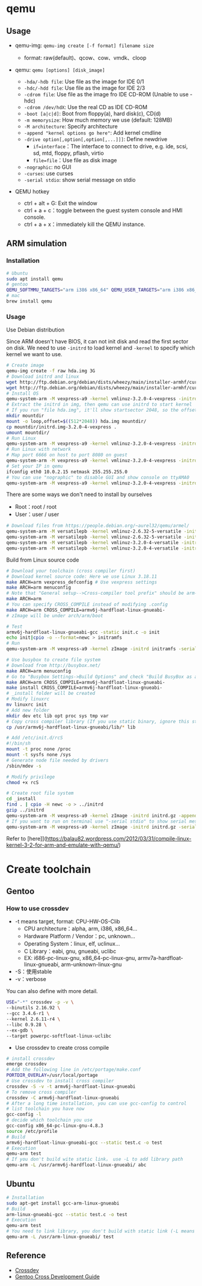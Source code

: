 # qemu

## Usage

* qemu-img: `qemu-img create [-f format] filename size`
  - format: raw(default)、qcow、cow、vmdk、cloop

* qemu: `qemu [options] [disk_image]`
  - `-hda/-hdb file`: Use file as the image for IDE 0/1
  - `-hdc/-hdd file`: Use file as the image for IDE 2/3
  - `-cdrom file`: Use file as the image fro IDE CD-ROM (Unable to use -hdc)
  - `-cdrom /dev/hdX`: Use the real CD as IDE CD-ROM
  - `-boot [a|c|d]`: Boot from floppy(a), hard disk(c), CD(d)
  - `-m memorysize`: How much memory we use (default: 128MB)
  - `-M architecture`: Specify architecture
  - `-append "kernel options go here"`: Add kernel cmdline
  - `-drive option[,option[,option[,...]]]`: Define newdrive
    - `if=interface`：The interface to connect to drive, e.g. ide, scsi, sd, mtd, floppy, pflash, virtio
    - `file=file`：Use file as disk image
  - `-nographic`: no GUI
  - `-curses`: use curses
  - `-serial stdio`: show serial message on stdio

* QEMU hotkey
  - ctrl + alt + G: Exit the window
  - ctrl + a + c：toggle between the guest system console and HMI console.
  - ctrl + a + x：immediately kill the QEMU instance.

## ARM simulation

### Installation
```bash
# Ubuntu
sudo apt install qemu
# gentoo
QEMU_SOFTMMU_TARGETS="arm i386 x86_64" QEMU_USER_TARGETS="arm i386 x86_64" emerge qemu
# mac
brew install qemu
```

### Usage

Use Debian distribution

Since ARM doesn't have BIOS, it can not init disk and read the first sector on disk.
We need to use `-initrd` to load kernel and `-kernel` to specify which kernel we want to use.

```bash
# Create image
qemu-img create -f raw hda.img 3G
# Download initrd and linux
wget http://ftp.debian.org/debian/dists/wheezy/main/installer-armhf/current/images/vexpress/netboot/initrd.gz
wget http://ftp.debian.org/debian/dists/wheezy/main/installer-armhf/current/images/vexpress/netboot/vmlinuz-3.2.0-4-vexpress
# Install OS
qemu-system-arm -M vexpress-a9 -kernel vmlinuz-3.2.0-4-vexpress -initrd initrd.gz -append "root=/dev/mmcblk0" -drive if=sd,cache=unsafe,file=hda.img
# Extract the initrd in img, then qemu can use initrd to start kernel
# If you run "file hda.img", it'll show startsector 2048, so the offset will be 512*2048
mkdir mountdir
mount -o loop,offset=$((512*2048)) hda.img mountdir/
cp mountdir/initrd.img-3.2.0-4-vexpress .
umount mountdir/
# Run Linux
qemu-system-arm -M vexpress-a9 -kernel vmlinuz-3.2.0-4-vexpress -initrd initrd.img-3.2.0-4-vexpress -append "root=/dev/mmcblk0p2" -drive if=sd,cache=unsafe,file=hda.img
# Run Linux with network
# Map port 6666 on host to port 8080 on guest
qemu-system-arm -M vexpress-a9 -kernel vmlinuz-3.2.0-4-vexpress -initrd initrd.img-3.2.0-4-vexpress -append "root=/dev/mmcblk0p2" -drive if=sd,cache=unsafe,file=hda.img -redir tcp:6666::8080
# Set your IP in qemu
ifconfig eth0 10.0.2.15 netmask 255.255.255.0
# You can use "nographic" to disable GUI and show console on ttyAMA0
qemu-system-arm -M vexpress-a9 -kernel vmlinuz-3.2.0-4-vexpress -initrd initrd.img-3.2.0-4-vexpress -append "root=/dev/mmcblk0p2 console=ttyAMA0" -drive if=sd,cache=unsafe,file=hda.img -redir tcp:6666::22 -nographic
```

There are some ways we don't need to install by ourselves

* Root：root / root
* User：user / user

```bash
# Download files from https://people.debian.org/~aurel32/qemu/armel/
qemu-system-arm -M versatilepb -kernel vmlinuz-2.6.32-5-versatile -initrd initrd.img-2.6.32-5-versatile -hda debian_squeeze_armel_standard.qcow2 -append "root=/dev/sda1"
qemu-system-arm -M versatilepb -kernel vmlinuz-2.6.32-5-versatile -initrd initrd.img-2.6.32-5-versatile -hda debian_squeeze_armel_desktop.qcow2 -append "root=/dev/sda1"
qemu-system-arm -M versatilepb -kernel vmlinuz-3.2.0-4-versatile -initrd initrd.img-3.2.0-4-versatile -hda debian_wheezy_armel_standard.qcow2 -append "root=/dev/sda1"
qemu-system-arm -M versatilepb -kernel vmlinuz-3.2.0-4-versatile -initrd initrd.img-3.2.0-4-versatile -hda debian_wheezy_armel_desktop.qcow2 -append "root=/dev/sda1"
```

Build from Linux source code

```bash
# Download your toolchain (cross compiler first)
# Download kernel source code: Here we use Linux 3.18.11
make ARCH=arm vexpress_defconfig # Use vexpress settings
make ARCH=arm menuconfig
# Note that "General setup-->Cross-compiler tool prefix" should be arm-linux-gnueabi-
make ARCH=arm
# You can specify CROSS_COMPILE instead of modifying .config
make ARCH=arm CROSS_COMPILE=armv6j-hardfloat-linux-gnueabi-
# zImage will be under arch/arm/boot

# Test
armv6j-hardfloat-linux-gnueabi-gcc -static init.c -o init
echo init|cpio -o --format=newc > initramfs
# Run
qemu-system-arm -M vexpress-a9 -kernel zImage -initrd initramfs -serial stdio -append "console=tty1"

# Use busybox to create file system
# Download from http://busybox.net/
make ARCH=arm menuconfig
# Go to "Busybox Settings->Build Options" and check "Build BusyBox as a static binary", then we don't need to copy library by ourselves
make ARCH=arm CROSS_COMPILE=armv6j-hardfloat-linux-gnueabi-
make install CROSS_COMPILE=armv6j-hardfloat-linux-gnueabi-
# _install folder will be created
# Modify linuxrc
mv linuxrc init
# Add new folder
mkdir dev etc lib opt proc sys tmp var
# Copy cross compiler library (If you use static binary, ignore this step)
cp /usr/armv6j-hardfloat-linux-gnueabi/lib/* lib

# Add /etc/init.d/rcS
#!/bin/sh
mount -t proc none /proc
mount -t sysfs none /sys
# Generate node file needed by drivers
/sbin/mdev -s

# Modify privilege
chmod +x rcS

# Create root file system
cd _install
find . | cpio -H newc -o > ../initrd
gzip ../initrd
qemu-system-arm -M vexpress-a9 -kernel zImage -initrd initrd.gz -append "console=tty1"
# If you want to run on terminal use "-serial stdio" to show serial message on stdio and pass kernel message to ttyAMA0
qemu-system-arm -M vexpress-a9 -kernel zImage -initrd initrd.gz -serial stdio -append "console=ttyAMA0"
```

Refer to [here]](https://balau82.wordpress.com/2012/03/31/compile-linux-kernel-3-2-for-arm-and-emulate-with-qemu/)


# Create toolchain

## Gentoo

### How to use crossdev
* -t means target, format: CPU-HW-OS-Clib
  - CPU architecture：alpha, arm, i386, x86_64...
  - Hardware Platform / Vendor：pc, unknown...
  - Operating System：linux, elf, uclinux...
  - C Library：eabi, gnu, gnueabi, uclibc
  - EX: i686-pc-linux-gnu, x86_64-pc-linux-gnu, armv7a-hardfloat-linux-gnueabi, arm-unknown-linux-gnu
* -S：使用stable
* -v：verbose

You can also define with more detail.

```bash
USE="-*" crossdev -p -v \
--binutils 2.16.92 \
--gcc 3.4.6-r1 \
--kernel 2.6.11-r4 \
--libc 0.9.28 \
--ex-gdb \
--target powerpc-softfloat-linux-uclibc
```
* Use crossdev to create cross compile
```bash
# install crossdev
emerge crossdev
# Add the following line in /etc/portage/make.conf
PORTDIR_OVERLAY=/usr/local/portage
# Use crossdev to install cross compiler
crossdev -S -v -t armv6j-hardfloat-linux-gnueabi
# To remove cross compiler
crossdev -C armv6j-hardfloat-linux-gnueabi
# After a long time installation, you can use gcc-config to control
# list toolchain you have now
gcc-config -l
# decide which toolchain you use
gcc-config x86_64-pc-linux-gnu-4.8.3
source /etc/profile
# Build
armv6j-hardfloat-linux-gnueabi-gcc --static test.c -o test
# Execution
qemu-arm test
# If you don't build wite static link， use -L to add library path
qemu-arm -L /usr/armv6j-hardfloat-linux-gnueabi/ abc
```

## Ubuntu

```bash
# Installation
sudo apt-get install gcc-arm-linux-gnueabi
# Build
arm-linux-gnueabi-gcc --static test.c -o test
# Execution
qemu-arm test
# You need to link library, you don't build with static link (-L means library path)
qemu-arm -L /usr/arm-linux-gnueabi/ test
```

## Reference

* [Crossdev](http://gentoo-en.vfose.ru/wiki/Crossdev)
* [Gentoo Cross Development Guide](https://wwwold.gentoo.org/proj/en/base/embedded/cross-development.xml)